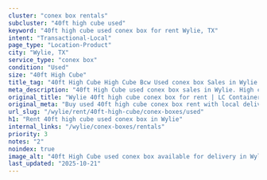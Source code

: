 ```yaml
---
cluster: "conex box rentals"
subcluster: "40ft high cube used"
keyword: "40ft high cube used conex box for rent Wylie, TX"
intent: "Transactional-Local"
page_type: "Location-Product"
city: "Wylie, TX"
service_type: "conex box"
condition: "Used"
size: "40ft High Cube"
title_tag: "40ft High Cube High Cube Bcw Used conex box Sales in Wylie | LC Container"
meta_description: "40ft High Cube used conex box sales in Wylie. High cube containers with extra height. Fast delivery, competitive pricing. Serving conex boxes area. Quote ID: IHJ. Call (214) 524-4168 for your free quote today."
original_title: "Wylie 40ft high cube conex box for rent | LC Container"
original_meta: "Buy used 40ft high cube conex box rent with local delivery in Wylie, TX. LC Container — local Since 2003. Request a fast quote today."
url_slug: "/wylie/rent/40ft-high-cube/conex-boxes/used"
h1: "Rent 40ft high cube used conex box in Wylie"
internal_links: "/wylie/conex-boxes/rentals"
priority: 3
notes: "2"
noindex: true
image_alt: "40ft High Cube used conex box available for delivery in Wylie"
last_updated: "2025-10-21"
---
```


<!-- TODO: Add unique city/inventory copy, images, and internal links here. -->
